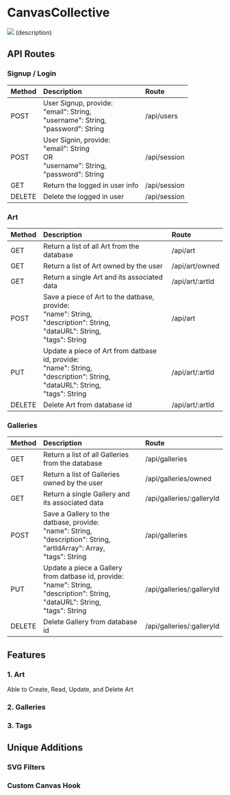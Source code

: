 # CanvasCollective
![](https://github.com/AGiggleSniffer/AGiggleSniffer.github.io/blob/main/src/assets/images/gifs/Animation5.gif)
(description)

## API Routes

### Signup / Login
| Method | Description | Route |
|:---|:---|:---|
| POST | User Signup, provide:<br/>"email": String,<br/>"username": String,<br/>"password": String | /api/users |
| POST | User Signin, provide:<br/>"email": String<br/>OR<br/>"username": String,<br/>"password": String | /api/session |
| GET | Return the logged in user info | /api/session |
| DELETE | Delete the logged in user | /api/session |

### Art
| Method | Description | Route |
|:---|:---|:---|
| GET | Return a list of all Art from the database | /api/art |
| GET | Return a list of Art owned by the user | /api/art/owned |
| GET | Return a single Art and its associated data | /api/art/:artId |
| POST | Save a piece of Art to the datbase, provide:<br/>"name": String,<br/>"description": String,<br/>"dataURL": String,<br/>"tags": String | /api/art |
| PUT | Update a piece of Art from datbase id, provide:<br/>"name": String,<br/>"description": String,<br/>"dataURL": String,<br/>"tags": String | /api/art/:artId |
| DELETE | Delete Art from database id | /api/art/:artId |

### Galleries
| Method | Description | Route |
|:---|:---|:---|
| GET | Return a list of all Galleries from the database | /api/galleries |
| GET | Return a list of Galleries owned by the user | /api/galleries/owned |
| GET | Return a single Gallery and its associated data | /api/galleries/:galleryId |
| POST | Save a Gallery to the datbase, provide:<br/>"name": String,<br/>"description": String,<br/>"artIdArray": Array,<br/>"tags": String | /api/galleries |
| PUT | Update a piece a Gallery from datbase id, provide:<br/>"name": String,<br/>"description": String,<br/>"dataURL": String,<br/>"tags": String | /api/galleries/:galleryId |
| DELETE | Delete Gallery from database id | /api/galleries/:galleryId |

## Features

### 1. Art
Able to Create, Read, Update, and Delete Art

### 2. Galleries

### 3. Tags

## Unique Additions

### SVG Filters

### Custom Canvas Hook
